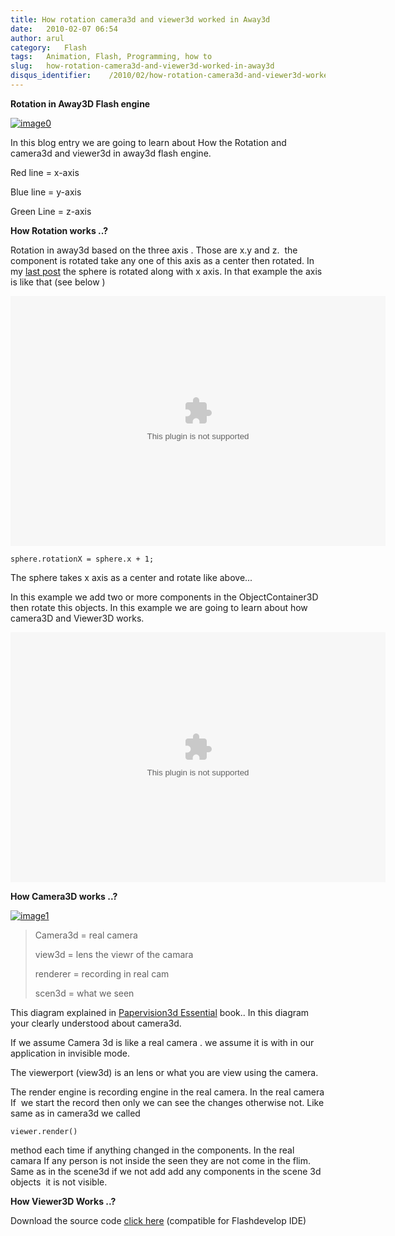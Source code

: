 ```yaml
---
title: How rotation camera3d and viewer3d worked in Away3d
date:   2010-02-07 06:54
author: arul
category:   Flash
tags:   Animation, Flash, Programming, how to
slug:   how-rotation-camera3d-and-viewer3d-worked-in-away3d
disqus_identifier:    /2010/02/how-rotation-camera3d-and-viewer3d-worked-in-away3d.html
---
```


**Rotation in Away3D Flash engine**

[![image0](http://4.bp.blogspot.com/_X5tq9y9xv2s/S26cXkz167I/AAAAAAAAALs/45u4Luu4aRE/s400/away3d+rotation+example.jpg)](http://4.bp.blogspot.com/_X5tq9y9xv2s/S26cXkz167I/AAAAAAAAALs/45u4Luu4aRE/s1600-h/away3d+rotation+example.jpg)

In this blog entry we are going to learn about How the Rotation and
camera3d and viewer3d in away3d flash engine.

Red line = x-axis

Blue line = y-axis

Green Line = z-axis

**How Rotation works ..?**

Rotation in away3d based on the three axis . Those are x.y and z.  the
component is rotated take any one of this axis as a center then rotated.
In my [last
post](http://arulraj.net/2010/02/my-first-3d-flash-animation.html) the
sphere is rotated along with x axis. In that example the axis is like
that (see below )

<embed src="http://files.arulraj.net/code/flash/away3d/singlerotate.swf" width="600" height="400">
</embed>

``` text
sphere.rotationX = sphere.x + 1;
```

The sphere takes x axis as a center and rotate like above\...

In this example we add two or more components in the ObjectContainer3D
then rotate this objects. In this example we are going to learn about
how camera3D and Viewer3D works.

<embed src="http://files.arulraj.net/code/flash/away3d/away3drotate.swf" width="600" height="400">
</embed>

**How Camera3D works ..?**

[![image1](http://1.bp.blogspot.com/_X5tq9y9xv2s/S260xnBaV8I/AAAAAAAAAL0/sdpPCbRPy28/s400/camera3d.jpg)](http://1.bp.blogspot.com/_X5tq9y9xv2s/S260xnBaV8I/AAAAAAAAAL0/sdpPCbRPy28/s1600-h/camera3d.jpg)

> Camera3d = real camera
>
> view3d = lens the viewr of the camara
>
> renderer = recording in real cam
>
> scen3d = what we seen

This diagram explained in [Papervision3d
Essential](http://books.sharedaa.com/2010/02/papervision3d-essentials.html)
book.. In this diagram your clearly understood about camera3d.

If we assume Camera 3d is like a real camera . we assume it is with in
our application in invisible mode.

The viewerport (view3d) is an lens or what you are view using the
camera.

The render engine is recording engine in the real camera. In the real
camera If  we start the record then only we can see the changes
otherwise not. Like same as in camera3d we called

``` plain
viewer.render()
```

method each time if anything changed in the components. In the real
camara If any person is not inside the seen they are not come in the
flim. Same as in the scene3d if we not add add any components in the
scene 3d objects  it is not visible.

**How Viewer3D Works ..?**

Download the source code [click
here](http://sites.google.com/site/arulraj1985/list-of-files/Away3drotate.zip?attredirects=0&d=1)
(compatible for Flashdevelop IDE)
